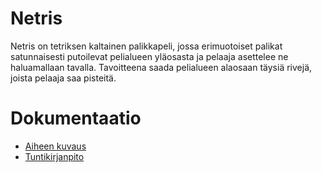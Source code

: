 # Netris

Netris on tetriksen kaltainen palikkapeli, jossa erimuotoiset palikat satunnaisesti putoilevat pelialueen yläosasta ja pelaaja asettelee ne  haluamallaan tavalla. Tavoitteena saada pelialueen alaosaan täysiä rivejä, joista pelaaja saa pisteitä.


# Dokumentaatio

- [Aiheen kuvaus](Dokumentaatio/aiheenKuvausJaRakenne.md)
- [Tuntikirjanpito](Dokumentaatio/tuntikirjanpito.md)
